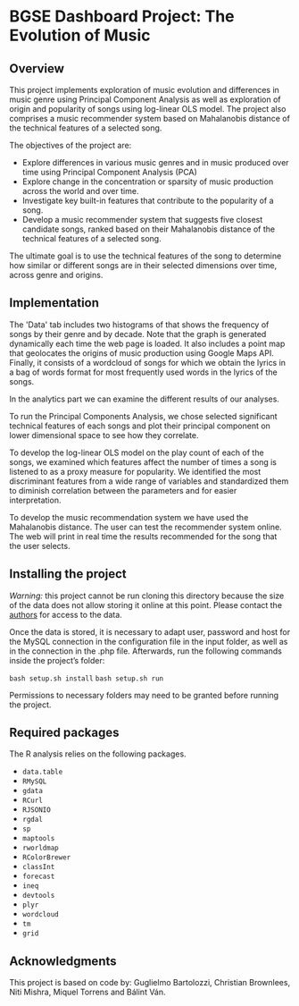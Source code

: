 BGSE Dashboard Project: The Evolution of Music
==============================================

Overview
--------

This project implements exploration of music evolution and differences in music genre using Principal Component Analysis as well as exploration of origin and popularity of songs using log-linear OLS model. The project also comprises a music recommender system based on Mahalanobis distance of the technical features of a selected song.

The objectives of the project are:
  * Explore differences in various music genres and in music produced over time using Principal Component Analysis (PCA)
  * Explore change in the concentration or sparsity of music production across the world and over time. 
  * Investigate key built-in features that contribute to the popularity of a song.
  * Develop a music recommender system that suggests five closest candidate songs, ranked based on their Mahalanobis distance of the technical features of a selected song.

The ultimate goal is to use the technical features of the song to determine how similar or different songs are in their selected dimensions over time, across genre and origins. 

Implementation
--------------

The 'Data' tab includes two histograms of that shows the frequency of songs by their genre and by decade. Note that the graph is generated dynamically each time the web page is loaded. It also includes a point map that geolocates the origins of music production using Google Maps API. Finally, it consists of a wordcloud of songs for which we obtain the lyrics in a bag of words format for most frequently used words in the lyrics of the songs.

In the analytics part we can examine the different results of our analyses.

To run the Principal Components Analysis, we chose selected significant technical features of each songs and plot their principal component on lower dimensional space to see how they correlate. 

To develop the log-linear OLS model on the play count of each of the songs, we examined which features affect the number of times a song is listened to as a proxy measure for popularity. We identified the most discriminant features from a wide range of variables and standardized them to diminish correlation between the parameters and for easier interpretation. 

To develop the music recommendation system we have used the Mahalanobis distance. The user can test the recommender system online. The web will print in real time the results recommended for the song that the user selects.

Installing the project
----------------------

*Warning:* this project cannot be run cloning this directory because the size of the data does not allow storing it online at this point. Please contact the [authors](mailto:niti.mishra@barcelonagse.eu;miquel.torrens@barcelonagse.eu;balint.van@barcelonagse.eu) for access to the data.

Once the data is stored, it is necessary to adapt user, password and host for the MySQL connection in the configuration file in the input folder, as well as in the connection in the .php file. Afterwards, run the following commands inside the project’s folder:

`bash setup.sh install`
`bash setup.sh run`

Permissions to necessary folders may need to be granted before running the project.

Required packages
-----------------

The R analysis relies on the following packages. 

  * `data.table`
  * `RMySQL`
  * `gdata`
  * `RCurl`
  * `RJSONIO`
  * `rgdal`
  * `sp`
  * `maptools`
  * `rworldmap`
  * `RColorBrewer`
  * `classInt`
  * `forecast`
  * `ineq`
  * `devtools`
  * `plyr`
  * `wordcloud`
  * `tm`
  * `grid`
  
Acknowledgments
---------------

This project is based on code by: Guglielmo Bartolozzi, Christian Brownlees,  Niti Mishra, Miquel Torrens and Bálint Ván.

